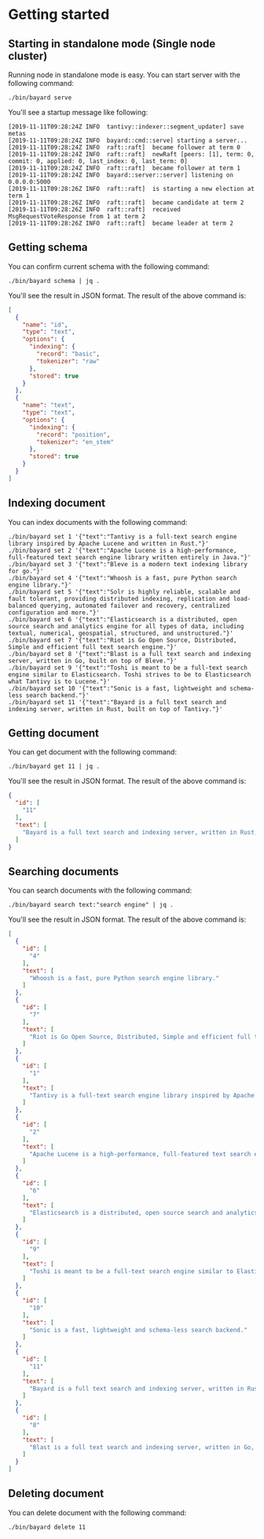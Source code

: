 # Getting started

## Starting in standalone mode (Single node cluster)

Running node in standalone mode is easy. You can start server with the following command:

```shell script
./bin/bayard serve
```

You'll see a startup message like following:

```text
[2019-11-11T09:28:24Z INFO  tantivy::indexer::segment_updater] save metas
[2019-11-11T09:28:24Z INFO  bayard::cmd::serve] starting a server...
[2019-11-11T09:28:24Z INFO  raft::raft]  became follower at term 0
[2019-11-11T09:28:24Z INFO  raft::raft]  newRaft [peers: [1], term: 0, commit: 0, applied: 0, last_index: 0, last_term: 0]
[2019-11-11T09:28:24Z INFO  raft::raft]  became follower at term 1
[2019-11-11T09:28:24Z INFO  bayard::server::server] listening on 0.0.0.0:5000
[2019-11-11T09:28:26Z INFO  raft::raft]  is starting a new election at term 1
[2019-11-11T09:28:26Z INFO  raft::raft]  became candidate at term 2
[2019-11-11T09:28:26Z INFO  raft::raft]  received MsgRequestVoteResponse from 1 at term 2
[2019-11-11T09:28:26Z INFO  raft::raft]  became leader at term 2
```

## Getting schema

You can confirm current schema with the following command:

```shell script
./bin/bayard schema | jq .
```

You'll see the result in JSON format. The result of the above command is:

```json
[
  {
    "name": "id",
    "type": "text",
    "options": {
      "indexing": {
        "record": "basic",
        "tokenizer": "raw"
      },
      "stored": true
    }
  },
  {
    "name": "text",
    "type": "text",
    "options": {
      "indexing": {
        "record": "position",
        "tokenizer": "en_stem"
      },
      "stored": true
    }
  }
]
```

## Indexing document

You can index documents with the following command:

```shell script
./bin/bayard set 1 '{"text":"Tantivy is a full-text search engine library inspired by Apache Lucene and written in Rust."}'
./bin/bayard set 2 '{"text":"Apache Lucene is a high-performance, full-featured text search engine library written entirely in Java."}'
./bin/bayard set 3 '{"text":"Bleve is a modern text indexing library for go."}'
./bin/bayard set 4 '{"text":"Whoosh is a fast, pure Python search engine library."}'
./bin/bayard set 5 '{"text":"Solr is highly reliable, scalable and fault tolerant, providing distributed indexing, replication and load-balanced querying, automated failover and recovery, centralized configuration and more."}'
./bin/bayard set 6 '{"text":"Elasticsearch is a distributed, open source search and analytics engine for all types of data, including textual, numerical, geospatial, structured, and unstructured."}'
./bin/bayard set 7 '{"text":"Riot is Go Open Source, Distributed, Simple and efficient full text search engine."}'
./bin/bayard set 8 '{"text":"Blast is a full text search and indexing server, written in Go, built on top of Bleve."}'
./bin/bayard set 9 '{"text":"Toshi is meant to be a full-text search engine similar to Elasticsearch. Toshi strives to be to Elasticsearch what Tantivy is to Lucene."}'
./bin/bayard set 10 '{"text":"Sonic is a fast, lightweight and schema-less search backend."}'
./bin/bayard set 11 '{"text":"Bayard is a full text search and indexing server, written in Rust, built on top of Tantivy."}'
```

## Getting document

You can get document with the following command:

```shell script
./bin/bayard get 11 | jq .
```

You'll see the result in JSON format. The result of the above command is:

```json
{
  "id": [
    "11"
  ],
  "text": [
    "Bayard is a full text search and indexing server, written in Rust, built on top of Tantivy."
  ]
}
```

## Searching documents

You can search documents with the following command:

```shell script
./bin/bayard search text:"search engine" | jq .
```

You'll see the result in JSON format. The result of the above command is:

```json
[
  {
    "id": [
      "4"
    ],
    "text": [
      "Whoosh is a fast, pure Python search engine library."
    ]
  },
  {
    "id": [
      "7"
    ],
    "text": [
      "Riot is Go Open Source, Distributed, Simple and efficient full text search engine."
    ]
  },
  {
    "id": [
      "1"
    ],
    "text": [
      "Tantivy is a full-text search engine library inspired by Apache Lucene and written in Rust."
    ]
  },
  {
    "id": [
      "2"
    ],
    "text": [
      "Apache Lucene is a high-performance, full-featured text search engine library written entirely in Java."
    ]
  },
  {
    "id": [
      "6"
    ],
    "text": [
      "Elasticsearch is a distributed, open source search and analytics engine for all types of data, including textual, numerical, geospatial, structured, and unstructured."
    ]
  },
  {
    "id": [
      "9"
    ],
    "text": [
      "Toshi is meant to be a full-text search engine similar to Elasticsearch. Toshi strives to be to Elasticsearch what Tantivy is to Lucene."
    ]
  },
  {
    "id": [
      "10"
    ],
    "text": [
      "Sonic is a fast, lightweight and schema-less search backend."
    ]
  },
  {
    "id": [
      "11"
    ],
    "text": [
      "Bayard is a full text search and indexing server, written in Rust, built on top of Tantivy."
    ]
  },
  {
    "id": [
      "8"
    ],
    "text": [
      "Blast is a full text search and indexing server, written in Go, built on top of Bleve."
    ]
  }
]
```

## Deleting document

You can delete document with the following command:

```shell script
./bin/bayard delete 11
```
